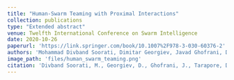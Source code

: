 ```yaml
---
title: "Human-Swarm Teaming with Proximal Interactions"
collection: publications
type: "Extended abstract"
venue: Twelfth International Conference on Swarm Intelligence
date: 2020-10-26
paperurl: 'https://link.springer.com/book/10.1007%2F978-3-030-60376-2'
authors: 'Mohammad Divband Soorati, Dimitar Georgiev, Javad Ghofrani, Danesh Tarapore, and Sarvapali Ramchurn'
image_path: 'files/human_swarm_teaming.png'
citation: 'Divband Soorati, M., Georgiev, D., Ghofrani, J., Tarapore, D. and Ramchurn, S. Human-Swarm Teaming with Proximal Interactions. In: Swarm Intelligence, LNCS 12421, 349–350, 2020'
---
```

